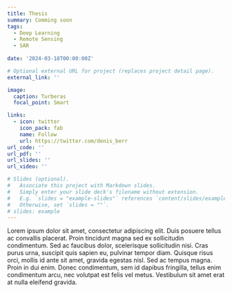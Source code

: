 ```yaml
---
title: Thesis
summary: Comming soon
tags:
  - Deep Learning
  - Remote Sensing
  - SAR
  
date: '2024-03-18T00:00:00Z'

# Optional external URL for project (replaces project detail page).
external_link: ''

image:
  caption: Turberas 
  focal_point: Smart

links:
  - icon: twitter
    icon_pack: fab
    name: Follow
    url: https://twitter.com/denis_berr
url_code: ''
url_pdf: ''
url_slides: ''
url_video: ''

# Slides (optional).
#   Associate this project with Markdown slides.
#   Simply enter your slide deck's filename without extension.
#   E.g. `slides = "example-slides"` references `content/slides/example-slides.md`.
#   Otherwise, set `slides = ""`.
# slides: example
---
```


Lorem ipsum dolor sit amet, consectetur adipiscing elit. Duis posuere tellus ac convallis placerat. Proin tincidunt magna sed ex sollicitudin condimentum. Sed ac faucibus dolor, scelerisque sollicitudin nisi. Cras purus urna, suscipit quis sapien eu, pulvinar tempor diam. Quisque risus orci, mollis id ante sit amet, gravida egestas nisl. Sed ac tempus magna. Proin in dui enim. Donec condimentum, sem id dapibus fringilla, tellus enim condimentum arcu, nec volutpat est felis vel metus. Vestibulum sit amet erat at nulla eleifend gravida.

